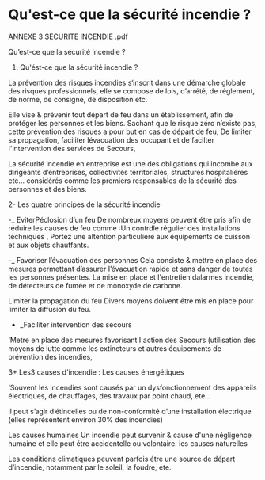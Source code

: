 # Qu'est-ce que la sécurité incendie ?

ANNEXE 3 SECURITE INCENDIE .pdf

Qu’est-ce que la sécurité incendie ?

1. Qu'ést-ce que la sécurité incendie ?

La prévention des risques incendies s‘inscrit dans une démarche globale des risques professionnels, elle se
compose de lois, d’arrété, de réglement, de norme, de consigne, de disposition etc.

Elle vise & prévenir tout départ de feu dans un établissement, afin de protéger les personnes et les biens.
Sachant que le risque zéro n’existe pas, cette prévention des risques a pour but en cas de départ de feu,
De limiter sa propagation, faciliter lévacuation des occupant et de facilter I'intervention des services de
Secours,

La sécurité incendie en entreprise est une des obligations qui incombe aux dirigeants d’entreprises,
collectivités territoriales, structures hospitaliéres etc... considérés comme les premiers responsables de la
sécurité des personnes et des biens.

2- Les quatre principes de la sécurité incendie

-_ EviterPéclosion d’un feu
De nombreux moyens peuvent étre pris afin de réduire les causes de feu comme :Un contrdle régulier des installations
techniques , Portez une altention particuliére aux équipements de cuisson et aux objets chauffants.

-_ Favoriser l’évacuation des personnes
Cela consiste & mettre en place des mesures permettant d’assurer I’évacuation rapide et sans danger de toutes les
personnes présentes.
La mise en place et l'entretien dalarmes incendie, de détecteurs de fumée et de monoxyde de carbone.

Limiter la propagation du feu
Divers moyens doivent étre mis en place pour limiter la diffusion du feu.

- _Faciliter intervention des secours

‘Metre en place des mesures favorisant I'action des Secours (utilisation des moyens de lutte comme les extincteurs et
autres équipements de prévention des incendies,

3+ Les3 causes d'incendie :
Les causes énergétiques

‘Souvent les incendies sont causés par un dysfonctionnement des appareils électriques, de chauffages, des travaux
par point chaud, ete...

il peut s’agir d’étincelles ou de non-conformité d’une installation électrique (elles représentent environ 30% des
incendies)

Les causes humaines
Un incendie peut survenir & cause d'une négligence humaine et elle peut étre accidentelle ou volontaire.
ies causes naturelles

Les conditions climatiques peuvent parfois étre une source de départ d’incendie, notamment par le soleil, la foudre,
ete.
